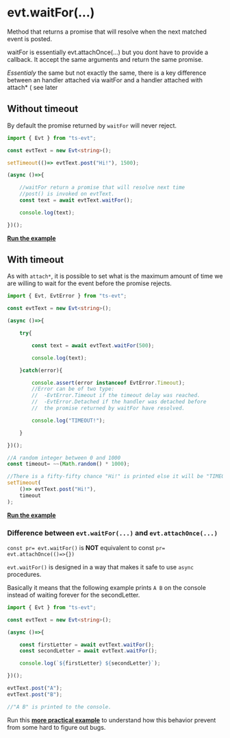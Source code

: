 # evt.waitFor\(...\)

Method that returns a promise that will resolve when the next matched event is posted.

waitFor is essentially evt.attachOnce\(...\) but you dont have to provide a callback. It accept the same arguments and return the same promise. 

_Essentialy_ the same but not exactly the same, there is a key difference between an handler attached via waitFor and a handler attached with attach\* \( see later

## Without timeout

By default the promise returned by `waitFor` will never reject.

```typescript
import { Evt } from "ts-evt";

const evtText = new Evt<string>();

setTimeout(()=> evtText.post("Hi!"), 1500);

(async ()=>{

    //waitFor return a promise that will resolve next time 
    //post() is invoked on evtText.
    const text = await evtText.waitFor();

    console.log(text);

})();
```

[**Run the example**](https://stackblitz.com/edit/ts-evt-demo-waitfor?embed=1&file=index.ts)

## With timeout

As with `attach*`, it is possible to set what is the maximum amount of time we are willing to wait for the event before the promise rejects.

```typescript
import { Evt, EvtError } from "ts-evt";

const evtText = new Evt<string>();

(async ()=>{

    try{

        const text = await evtText.waitFor(500);

        console.log(text);

    }catch(error){

        console.assert(error instanceof EvtError.Timeout);
        //Error can be of two type:
        //  -EvtError.Timeout if the timeout delay was reached.
        //  -EvtError.Detached if the handler was detached before 
        //  the promise returned by waitFor have resolved. 

        console.log("TIMEOUT!");

    }

})();

//A random integer between 0 and 1000
const timeout= ~~(Math.random() * 1000);

//There is a fifty-fifty chance "Hi!" is printed else it will be "TIMEOUT!".
setTimeout(
    ()=> evtText.post("Hi!"), 
    timeout
);
```

[**Run the example**](https://stackblitz.com/edit/ts-evt-demo-waitfor-timeout?embed=1&file=index.ts)

### Difference between `evt.waitFor(...)` and `evt.attachOnce(...)`

`const pr= evt.waitFor()` is **NOT** equivalent to const `pr= evt.attachOnce(()=>{})` 

`evt.waitFor()` is designed in a way that makes it safe to use `async` procedures.

Basically it means that the following example prints `A B` on the console instead of waiting forever for the secondLetter.

```typescript
import { Evt } from "ts-evt";

const evtText = new Evt<string>();

(async ()=>{

    const firstLetter = await evtText.waitFor();
    const secondLetter = await evtText.waitFor();

    console.log(`${firstLetter} ${secondLetter}`);

})();

evtText.post("A");
evtText.post("B");

//"A B" is printed to the console.
```

Run this [**more practical example**](https://stackblitz.com/edit/ts-evt-demo-edge-case?embed=1&file=index.ts) to understand how this behavior prevent from some hard to figure out bugs.

